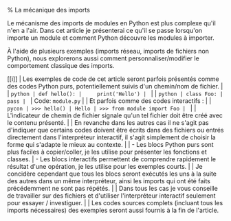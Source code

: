% La mécanique des imports

Le mécanisme des imports de modules en Python est plus complexe qu'il n'en a l'air.
Dans cet article je présenterai ce qu'il se passe lorsqu'on importe un module et comment Python découvre les modules à importer.  

À l'aide de plusieurs exemples (imports réseau, imports de fichiers non Python), nous explorerons aussi comment personnaliser/modifier le comportement classique des imports.

[[i]]
| Les exemples de code de cet article seront parfois présentés comme des codes Python purs, potentiellement suivis d'un chemin/nom de fichier.
| 
| ```python
| def hello():
|     print('Hello')
| ```
| 
| ```python
| class Foo:
|     pass
| ```
| Code: `module.py`
| 
| Et parfois comme des codes interactifs :
| 
| ```pycon
| >>> hello()
| Hello
| >>> from module import Foo
| ```
| 
| L'indicateur de chemin de fichier signale qu'un tel fichier doit être créé avec le contenu présenté.
| 
| En revanche dans les autres cas il ne s'agit pas d'indiquer que certains codes doivent être écrits dans des fichiers ou entrés directement dans l'interpréteur interactif, il s'agit simplement de choisir la forme qui s'adapte le mieux au contexte.
| 
| - Les blocs Python purs sont plus faciles à copier/coller, je les utilise pour présenter les fonctions et classes.
| - Les blocs interactifs permettent de comprendre rapidement le résultat d'une opération, je les utilise pour les exemples courts.
| 
| Je concidère cependant que tous les blocs seront exécutés les uns à la suite des autres dans un même interpréteur, ainsi les imports qui ont été faits précédemment ne sont pas répétés.
| 
| Dans tous les cas je vous conseille de travailler sur des fichiers et d'utiliser l'interpréteur interactif seulement pour essayer / investiguer.
| 
| Les codes sources complets (incluant tous les imports nécessaires) des exemples seront aussi fournis à la fin de l'article.
